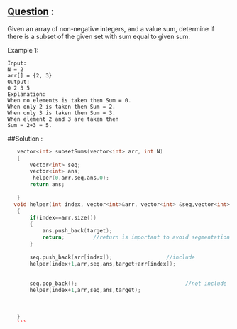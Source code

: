 ## [Question]( https://practice.geeksforgeeks.org/problems/subset-sums2234/1) :

Given an array of non-negative integers, and a value sum, determine if there is a subset of the given set with sum equal to given sum. 


Example 1:

```
Input:
N = 2
arr[] = {2, 3}
Output:
0 2 3 5
Explanation:
When no elements is taken then Sum = 0.
When only 2 is taken then Sum = 2.
When only 3 is taken then Sum = 3.
When element 2 and 3 are taken then 
Sum = 2+3 = 5.
```

##Solution :
 ```cpp
    vector<int> subsetSums(vector<int> arr, int N)
    {
        vector<int> seq;
        vector<int> ans;
         helper(0,arr,seq,ans,0);
        return ans;
        
    }
   void helper(int index, vector<int>&arr, vector<int> &seq,vector<int> &ans,int target)
    {
        if(index==arr.size())
        {
            ans.push_back(target);
            return;         //return is important to avoid segmentation fault
        }
        
        seq.push_back(arr[index]);                 //include
        helper(index+1,arr,seq,ans,target+arr[index]);
       
        
        seq.pop_back();                                  //not include
        helper(index+1,arr,seq,ans,target);
         
        
         
    }
    ```
 
